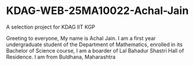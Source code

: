 # KDAG-WEB-25MA10022-Achal-Jain
A selection project for KDAG IIT KGP

Greeting to everyone,
My name is Achal Jain. I am a first year undergraduate student of the Department of Mathematics, enrolled in its Bachelor of Science course, I am a boarder of Lal Bahadur Shastri Hall of Residence. I am from Buldhana, Maharashtra
